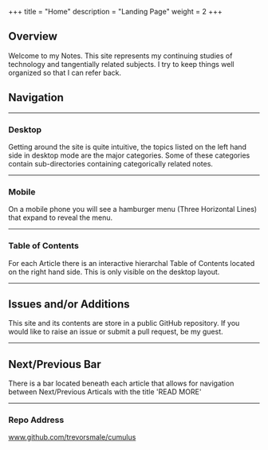 +++
title = "Home"
description = "Landing Page"
weight = 2
+++

## Overview

Welcome to my Notes. This site represents my continuing studies of technology and tangentially related subjects.
I try to keep things well organized so that I can refer back.

## Navigation

---

### Desktop

Getting around the site is quite intuitive, the topics listed on the left hand side in desktop mode are the major categories. Some of these categories contain sub-directories containing categorically related notes. 

---

### Mobile

On a mobile phone you will see a hamburger menu (Three Horizontal Lines) that expand to reveal the menu. 

---

### Table of Contents

For each Article there is an interactive hierarchal Table of Contents located on the right hand side. This is only visible on the desktop layout.

---

## Issues and/or Additions

This site and its contents are store in a public GitHub repository. If you would like to raise an issue or submit a pull request, be my guest.

---

## Next/Previous Bar

There is a bar located beneath each article that allows for navigation between Next/Previous Articals with the title 'READ MORE'

---

### Repo Address

www.github.com/trevorsmale/cumulus






